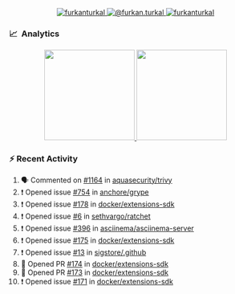 <p align="center">
  <a href="https://linkedin.com/in/furkanturkal" target="blank">
    <img src="https://img.shields.io/badge/linkedin-%230077B5.svg?&style=for-the-badge&logo=linkedin&logoColor=white" alt="furkanturkal" />
  </a>
  <a href="https://medium.com/@furkan.turkal" target="blank">
    <img src="https://img.shields.io/badge/medium-%2312100E.svg?&style=for-the-badge&logo=medium&logoColor=white" alt="@furkan.turkal" />
  </a>
  <a href="https://twitter.com/furkanturkaI" target="blank">
    <img src="https://img.shields.io/badge/Twitter-1DA1F2?style=for-the-badge&logo=twitter&logoColor=white" alt="furkanturkaI" />
  </a>
</p>

### 📈 &nbsp;Analytics

<p align="center">
  <a href="https://coderstats.net/github/#Dentrax">
    <img height="180em" src="https://github-readme-stats-eight-theta.vercel.app/api?username=Dentrax&show_icons=true&theme=algolia&include_all_commits=true&count_private=true&line_height=26"/>
    <img height="180em" src="https://github-readme-stats-eight-theta.vercel.app/api/top-langs/?username=Dentrax&layout=compact&langs_count=8&theme=algolia&line_height=26"/>
  </a>
</p>

### :zap: Recent Activity

<!--START_SECTION:activity-->
1. 🗣 Commented on [#1164](https://github.com/aquasecurity/trivy/issues/1164) in [aquasecurity/trivy](https://github.com/aquasecurity/trivy)
2. ❗️ Opened issue [#754](https://github.com/anchore/grype/issues/754) in [anchore/grype](https://github.com/anchore/grype)
3. ❗️ Opened issue [#178](https://github.com/docker/extensions-sdk/issues/178) in [docker/extensions-sdk](https://github.com/docker/extensions-sdk)
4. ❗️ Opened issue [#6](https://github.com/sethvargo/ratchet/issues/6) in [sethvargo/ratchet](https://github.com/sethvargo/ratchet)
5. ❗️ Opened issue [#396](https://github.com/asciinema/asciinema-server/issues/396) in [asciinema/asciinema-server](https://github.com/asciinema/asciinema-server)
6. ❗️ Opened issue [#175](https://github.com/docker/extensions-sdk/issues/175) in [docker/extensions-sdk](https://github.com/docker/extensions-sdk)
7. ❗️ Opened issue [#13](https://github.com/sigstore/.github/issues/13) in [sigstore/.github](https://github.com/sigstore/.github)
8. 💪 Opened PR [#174](https://github.com/docker/extensions-sdk/pull/174) in [docker/extensions-sdk](https://github.com/docker/extensions-sdk)
9. 💪 Opened PR [#173](https://github.com/docker/extensions-sdk/pull/173) in [docker/extensions-sdk](https://github.com/docker/extensions-sdk)
10. ❗️ Opened issue [#171](https://github.com/docker/extensions-sdk/issues/171) in [docker/extensions-sdk](https://github.com/docker/extensions-sdk)
<!--END_SECTION:activity-->
